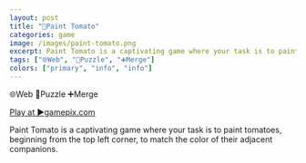 ```yaml
---
layout: post
title: "🍅Paint Tomato"
categories: game
image: /images/paint-tomato.png
excerpt: Paint Tomato is a captivating game where your task is to paint tomatoes, beginning from the top left corner, to match the color of their adjacent companions.
tags: ["🌐Web", "🧩Puzzle", "➕Merge"]
colors: ["primary", "info", "info"]
---
```


<span class="badge badge-primary">🌐Web</span>
<span class="badge badge-info">🧩Puzzle</span>
<span class="badge badge-info">➕Merge</span>

<a href="https://www.gamepix.com/play/paint-tomato" class="btn btn-primary btn-lg">Play at ▶️gamepix.com</a>

Paint Tomato is a captivating game where your task is to paint tomatoes, beginning from the top left corner, to match the color of their adjacent companions.
